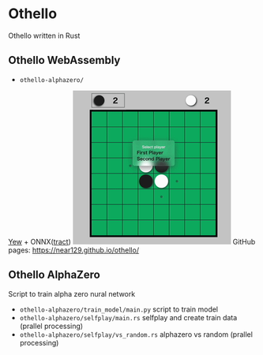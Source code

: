 # Othello

Othello written in Rust

## Othello WebAssembly

- `othello-alphazero/`

[Yew](https://github.com/yewstack/yew) + ONNX([tract](https://github.com/sonos/tract))
![demo](othello-wasm/img/othello.gif)
GitHub pages: <https://near129.github.io/othello/>

## Othello AlphaZero

<!-- AlphaZeroのNNのモデルを学習する -->
Script to train alpha zero nural network

- `othello-alphazero/train_model/main.py` script to train model
- `othello-alphazero/selfplay/main.rs` selfplay and create train data (prallel processing)
- `othello-alphazero/selfplay/vs_random.rs` alphazero vs random (prallel processing)
